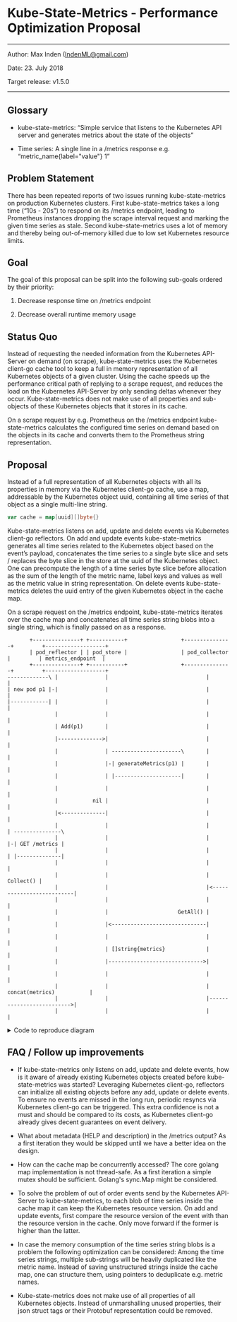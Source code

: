 # Kube-State-Metrics - Performance Optimization Proposal

---

Author: Max Inden (<IndenML@gmail.com>)

Date: 23. July 2018

Target release: v1.5.0

---

## Glossary

* kube-state-metrics: “Simple service that listens to the Kubernetes API server
  and generates metrics about the state of the objects”

* Time series: A single line in a /metrics response e.g.
  “metric_name{label="value"} 1”

## Problem Statement

There has been repeated reports of two issues running kube-state-metrics on
production Kubernetes clusters. First kube-state-metrics takes a long time
(“10s - 20s”) to respond on its /metrics endpoint, leading to Prometheus
instances dropping the scrape interval request and marking the given time series
as stale. Second kube-state-metrics uses a lot of memory and thereby being
out-of-memory killed due to low set Kubernetes resource limits.

## Goal

The goal of this proposal can be split into the following sub-goals ordered by
their priority:

1. Decrease response time on /metrics endpoint

2. Decrease overall runtime memory usage

## Status Quo

Instead of requesting the needed information from the Kubernetes API-Server on
demand (on scrape), kube-state-metrics uses the Kubernetes client-go cache tool
to keep a full in memory representation of all Kubernetes objects of a given
cluster. Using the cache speeds up the performance critical path of replying to
a scrape request, and reduces the load on the Kubernetes API-Server by only
sending deltas whenever they occur. Kube-state-metrics does not make use of all
properties and sub-objects of these Kubernetes objects that it stores in its
cache.

On a scrape request by e.g. Prometheus on the /metrics endpoint
kube-state-metrics calculates the configured time series on demand based on the
objects in its cache and converts them to the Prometheus string representation.

## Proposal

Instead of a full representation of all Kubernetes objects with all its
properties in memory via the Kubernetes client-go cache, use a map, addressable
by the Kubernetes object uuid, containing all time series of that object as a
single multi-line string.

```go
var cache = map[uuid][]byte{}
```

Kube-state-metrics listens on add, update and delete events via Kubernetes
client-go reflectors. On add and update events kube-state-metrics generates all
time series related to the Kubernetes object based on the event’s payload,
concatenates the time series to a single byte slice and sets / replaces the byte
slice in the store at the uuid of the Kubernetes object. One can precompute the
length of a time series byte slice before allocation as the sum of the length of
the metric name, label keys and values as well as the metric value in string
representation. On delete events kube-state-metrics deletes the uuid entry of
the given Kubernetes object in the cache map.

On a scrape request on the /metrics endpoint, kube-state-metrics iterates over
the cache map and concatenates all time series string blobs into a single
string, which is finally passed on as a response.

```text
       +---------------+ +-----------+                 +---------------+         +-------------------+
       | pod_reflector | | pod_store |                 | pod_collector |         | metrics_endpoint  |
       +---------------+ +-----------+                 +---------------+         +-------------------+
-------------\ |               |                               |                           |
| new pod p1 |-|               |                               |                           |
|------------| |               |                               |                           |
               |               |                               |                           |
               | Add(p1)       |                               |                           |
               |-------------->|                               |                           |
               |               | ----------------------\       |                           |
               |               |-| generateMetrics(p1) |       |                           |
               |               | |---------------------|       |                           |
               |               |                               |                           |
               |           nil |                               |                           |
               |<--------------|                               |                           |
               |               |                               |                           | ---------------\
               |               |                               |                           |-| GET /metrics |
               |               |                               |                           | |--------------|
               |               |                               |                           |
               |               |                               |                 Collect() |
               |               |                               |<--------------------------|
               |               |                               |                           |
               |               |                      GetAll() |                           |
               |               |<------------------------------|                           |
               |               |                               |                           |
               |               | []string{metrics}             |                           |
               |               |------------------------------>|                           |
               |               |                               |                           |
               |               |                               | concat(metrics)           |
               |               |                               |-------------------------->|
               |               |                               |                           |

```

<details>
 <summary>Code to reproduce diagram</summary>

Build via [text-diagram](http://weidagang.github.io/text-diagram/)

```text
object pod_reflector pod_store pod_collector metrics_endpoint

note left of pod_reflector: new pod p1
pod_reflector -> pod_store: Add(p1)
note right of pod_store: generateMetrics(p1)
pod_store -> pod_reflector: nil

note right of metrics_endpoint: GET /metrics
metrics_endpoint -> pod_collector: Collect()
pod_collector -> pod_store: GetAll()
pod_store -> pod_collector: []string{metrics}
pod_collector -> metrics_endpoint: concat(metrics)
```

</details>

## FAQ / Follow up improvements

* If kube-state-metrics only listens on add, update and delete events, how is it
  aware of already existing Kubernetes objects created before kube-state-metrics
  was started? Leveraging Kubernetes client-go, reflectors can initialize all
  existing objects before any add, update or delete events. To ensure no events
  are missed in the long run, periodic resyncs via Kubernetes client-go can be
  triggered. This extra confidence is not a must and should be compared to its
  costs, as Kubernetes client-go already gives decent guarantees on event
  delivery.

* What about metadata (HELP and description) in the /metrics output? As a first
  iteration they would be skipped until we have a better idea on the design.

* How can the cache map be concurrently accessed? The core golang map
  implementation is not thread-safe. As a first iteration a simple mutex should
  be sufficient. Golang's sync.Map might be considered.

* To solve the problem of out of order events send by the Kubernetes API-Server
  to kube-state-metrics, to each blob of time series inside the cache map it can
  keep the Kubernetes resource version. On add and update events, first compare
  the resource version of the event with than the resource version in the cache.
  Only move forward if the former is higher than the latter.

* In case the memory consumption of the time series string blobs is a problem
  the following optimization can be considered: Among the time series strings,
  multiple sub-strings will be heavily duplicated like the metric name. Instead
  of saving unstructured strings inside the cache map, one can structure them,
  using pointers to deduplicate e.g. metric names.

* Kube-state-metrics does not make use of all properties of all Kubernetes
  objects. Instead of unmarshalling unused properties, their json struct tags or
  their Protobuf representation could be removed.
